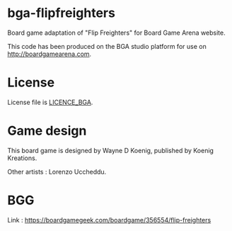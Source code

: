 # bga-flipfreighters
Board game adaptation of "Flip Freighters" for Board Game Arena website.

This code has been produced on the BGA studio platform for use on http://boardgamearena.com.

# License
License file is [LICENCE_BGA](/LICENCE_BGA).

# Game design
This board game is designed by Wayne D Koenig, published by Koenig Kreations.

Other artists : Lorenzo Uccheddu.

# BGG
Link : https://boardgamegeek.com/boardgame/356554/flip-freighters
